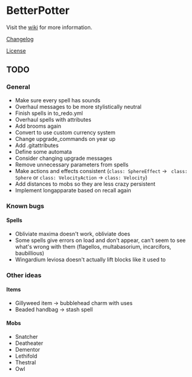 # BetterPotter

Visit the [wiki](https://github.com/grisstyl/BetterPotter/wiki) for more information.

[Changelog](https://github.com/grisstyl/BetterPotter/blob/master/changelog.md)

[License](https://github.com/grisstyl/BetterPotter/blob/master/license.md)

## TODO

### General

* Make sure every spell has sounds
* Overhaul messages to be more stylistically neutral
* Finish spells in to_redo.yml
* Overhaul spells with attributes
* Add brooms again
* Convert to use custom currency system
* Change upgrade_commands on year up
* Add .gitattributes
* Define some automata
* Consider changing upgrade messages
* Remove unnecessary parameters from spells
* Make actions and effects consistent (`class: SphereEffect` -> ` class: Sphere` or `class: VelocityAction` -> `class: Velocity`)
* Add distances to mobs so they are less crazy persistent
* Implement longapparate based on recall again

### Known bugs

#### Spells

* Obliviate maxima doesn't work, obliviate does
* Some spells give errors on load and don't appear, can't seem to see what's wrong with them (flagellos, multabasorium, incarcifors, baubillious)
* Wingardium leviosa doesn't actually lift blocks like it used to

### Other ideas

#### Items

* Gillyweed item -> bubblehead charm with uses
* Beaded handbag -> stash spell

#### Mobs

* Snatcher
* Deatheater
* Dementor
* Lethifold
* Thestral
* Owl
